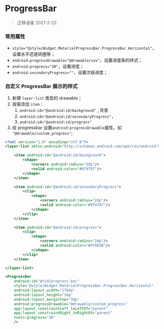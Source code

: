 # ProgressBar

> 迁移语雀 2021-2-22




### 常用属性



- `style="@style/Widget.MaterialProgressBar.ProgressBar.Horizontal"`，设置水平还是转圈等；
- `android:progressDrawable="@drawable/xxx"`，设置进度条的样式；
- `android:progress="20"`，设置进度；
- `android:secondaryProgress=""`，设置次级进度；



### 自定义 ProgressBar 展示的样式



1. 新建 `layer-list` 类型的 drawable；
2. 按需添加 `item`：
   1. `android:id="@android:id/background"` , 背景
   2. `android:id="@android:id/secondaryProgress"`，
   3. `android:id="@android:id/progress"`
3. 给 progressbar 设置`android:progressDrawable`属性，如 `"@drawable/custom_progress"`;



```xml
<?xml version="1.0" encoding="utf-8"?>
<layer-list xmlns:android="http://schemas.android.com/apk/res/android">

    <item android:id="@android:id/background">
        <shape>
            <corners android:radius="2dp"/>
            <solid android:color="#979797"/>
        </shape>
    </item>

    <item android:id="@android:id/secondaryProgress">
        <clip>
            <shape>
                <corners android:radius="2dp"/>
                <solid android:color="#979797"/>
            </shape>
        </clip>
    </item>

    <item android:id="@android:id/progress">
        <clip>
            <shape>
                <corners android:radius="2dp"/>
                <solid android:color="#FF6D2B"/>
            </shape>
        </clip>
    </item>

</layer-list>
```



```xml
<ProgressBar
    android:id="@+id/progress_bar"
    style="@style/Widget.MaterialProgressBar.ProgressBar.Horizontal"
    android:layout_width="176dp"
    android:layout_height="3dp"
    android:layout_marginTop="3dp"
    android:progressDrawable="@drawable/custom_progress"
    app:layout_constraintLeft_toLeftOf="parent"
    app:layout_constraintRight_toRightOf="parent"
    tools:progress="30"
    />
```

